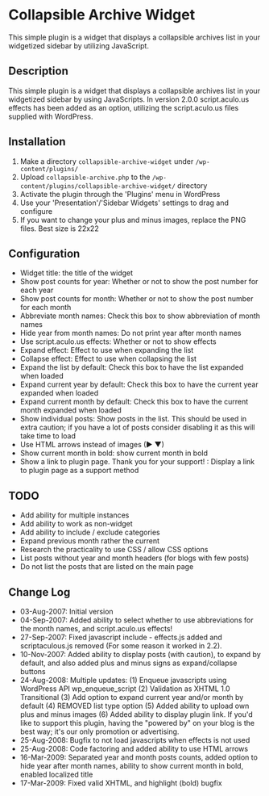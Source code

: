 # Collapsible Archive Widget

This simple plugin is a widget that displays a collapsible archives list in your widgetized sidebar by utilizing JavaScript.

## Description

This simple plugin is a widget that displays a collapsible archives list in your widgetized sidebar by using JavaScripts. In version 2.0.0 script.aculo.us effects has been added as an option, utilizing the script.aculo.us files supplied with WordPress.

## Installation

1. Make a directory `collapsible-archive-widget` under `/wp-content/plugins/`
1. Upload `collapsible-archive.php` to the `/wp-content/plugins/collapsible-archive-widget/` directory
1. Activate the plugin through the 'Plugins' menu in WordPress
1. Use your 'Presentation'/'Sidebar Widgets' settings to drag and configure
1. If you want to change your plus and minus images, replace the PNG files. Best size is 22x22

## Configuration

* Widget title: the title of the widget
* Show post counts for year: Whether or not to show the post number for each year
* Show post counts for month: Whether or not to show the post number for each month
* Abbreviate month names: Check this box to show abbreviation of month names
* Hide year from month names: Do not print year after month names
* Use script.aculo.us effects: Whether or not to show effects
* Expand effect: Effect to use when expanding the list
* Collapse effect: Effect to use when collapsing the list
* Expand the list by default: Check this box to have the list expanded when loaded
* Expand current year by default: Check this box to have the current year expanded when loaded
* Expand current month by default: Check this box to have the current month expanded when loaded
* Show individual posts: Show posts in the list. This should be used in extra caution; if you have a lot of posts consider disabling it as this will take time to load
* Use HTML arrows instead of images (&#9658; &#9660;) 
* Show current month in bold: show current month in bold 
* Show a link to plugin page. Thank you for your support! : Display a link to plugin page as a support method

## TODO

* Add ability for multiple instances
* Add ability to work as non-widget
* Add ability to include / exclude categories
* Expand previous month rather the current
* Research the practicality to use CSS / allow CSS options
* List posts without year and month headers (for blogs with few posts)
* Do not list the posts that are listed on the main page

## Change Log

* 03-Aug-2007: Initial version
* 04-Sep-2007: Added ability to select whether to use abbreviations for the month names, and script.aculo.us effects!
* 27-Sep-2007: Fixed javascript include - effects.js added and scriptaculous.js removed (For some reason it worked in 2.2).
* 10-Nov-2007: Added ability to display posts (with caution), to expand by default, and also added plus and minus signs as expand/collapse buttons
* 24-Aug-2008: Multiple updates: (1) Enqueue javascripts using WordPress API wp_enqueue_script (2) Validation as XHTML 1.0 Transitional (3) Add option to expand current year and/or month by default (4) REMOVED list type option (5) Added ability to upload own plus and minus images (6) Added ability to display plugin link. If you'd like to support this plugin, having the "powered by" on your blog is the best way; it's our only promotion or advertising.
* 25-Aug-2008: Bugfix to not load javascripts when effects is not used 
* 25-Aug-2008: Code factoring and added ability to use HTML arrows
* 16-Mar-2009: Separated year and month posts counts, added option to hide year after month names, ability to show current month in bold, enabled localized title
* 17-Mar-2009: Fixed valid XHTML, and highlight (bold) bugfix
